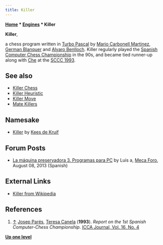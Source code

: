 ```yaml
---
title: Killer
---
```

**[Home](Home "Home") \* [Engines](Engines "Engines") \* Killer**


**Killer**,  

a chess program written in [Turbo Pascal](Pascal#TurboPascal "Pascal") by [Mario Carbonell Martinez](Mario_Carbonell_Martinez "Mario Carbonell Martinez"), [German Blanquer](index.php?title=German_Blanquer&action=edit&redlink=1 "German Blanquer (page does not exist)") and [Alvaro Benlloch](Alvaro_Benlloch "Alvaro Benlloch"). Killer regularly played the [Spanish Computer Chess Championship](Spanish_Computer_Chess_Championship "Spanish Computer Chess Championship") in the 90s, and became tied runner-up along with [Che](Che_ES "Che ES") at the [SCCC 1993](SCCC_1993 "SCCC 1993").



## See also


* [Killer Chess](Killer_Chess "Killer Chess")
* [Killer Heuristic](Killer_Heuristic "Killer Heuristic")
* [Killer Move](Killer_Move "Killer Move")
* [Mate Killers](Mate_Killers "Mate Killers")


## Namesake


* [Killer](Killer_(NL) "Killer (NL)") by [Kees de Kruif](index.php?title=Kees_de_Kruif&action=edit&redlink=1 "Kees de Kruif (page does not exist)")


## Forum Posts


* [La máquina preservadora 3. Programas para PC](http://www.foro.meca-web.es/viewtopic.php?f=9&t=72&start=30#p2512) by Luis a, [Meca Foro](Computer_Chess_Forums "Computer Chess Forums"), August 08, 2013 (Spanish)


## External Links


* [Killer from Wikipedia](https://en.wikipedia.org/wiki/Killer)


## References


1. <a id="cite-ref-1" href="#cite-note-1">↑</a> [Josep Parés](Natalia_Par%C3%A9s "Natalia Parés"), [Teresa Canela](Teresa_Canela "Teresa Canela") (**1993**). *Report on the 1st Spanish Computer-Chess Championship*. [ICCA Journal, Vol. 16, No. 4](ICGA_Journal#16_4 "ICGA Journal")

**[Up one level](Engines "Engines")**







 
